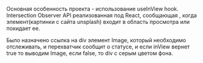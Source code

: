 Основная особенность  проекта - использование useInView hook.
Intersection Observer API реализованная под React, сообщающая , когда элемент(картинки с сайта unsplash) входит в область просмотра или покидает
ее.

Было назначено ссылка на div элемент Image, который необходимо отслеживать, и перехватчик сообщит о статусе, и если inView вернет true то выводим Image, если false, то div с серым цветом фона.
